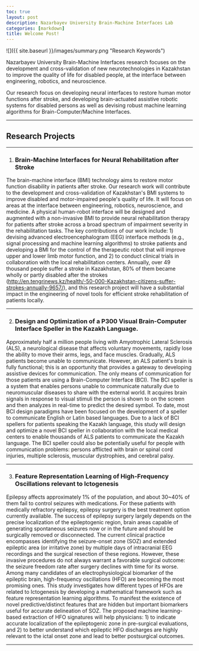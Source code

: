 ```yaml
---
toc: true
layout: post
description: Nazarbayev University Brain-Machine Interfaces Lab 
categories: [markdown]
title: Welcome Post!
---
```

 
![]({{ site.baseurl }}/images/summary.png "Research Keywords")

Nazarbayev University Brain-Machine Interfaces research focuses on the development and cross-validation of new neurotechnologies in Kazakhstan to improve the quality of life for disabled people, at the interface between engineering, robotics, and neuroscience.

Our research focus on developing neural interfaces to restore human motor functions after stroke, and developing brain-actuated assistive robotic systems for disabled persons as well as devising robust machine learning algorithms for Brain-Computer/Machine Interfaces. 

--- 
## Research Projects

---
1. ### Brain-Machine Interfaces for Neural Rehabilitation after Stroke  

The brain-machine interface (BMI) technology aims to restore motor function disability in patients after stroke. Our research work will contribute to the development and cross-validation of Kazakhstan's BMI systems to improve disabled and motor-impaired people's quality of life. It will focus on areas at the interface between engineering, robotics, neuroscience, and medicine. A physical human-robot interface will be designed and augmented with a non-invasive BMI to provide neural rehabilitation therapy for patients after stroke across a broad spectrum of impairment severity in the rehabilitation tasks. The key contributions of our work include: 1) devising advanced electroencephalogram (EEG) interface methods (e.g., signal processing and machine learning algorithms) to stroke patients and developing a BMI for the control of the therapeutic robot that will improve upper and lower limb motor function, and 2) to conduct clinical trials in collaboration with the local rehabilitation centers. Annually, over 49 thousand people suffer a stroke in Kazakhstan, 80% of them became wholly or partly disabled after the strokes (http://en.tengrinews.kz/health/-50-000-Kazakhstan-citizens-suffer-strokes-annually-9657/), and this research project will have a substantial impact in the engineering of novel tools for efficient stroke rehabilitation of patients locally. 


---
2. ### Design and Optimization of a P300 Visual Brain-Computer Interface Speller in the Kazakh Language.

Approximately half a million people living with Amyotrophic Lateral Sclerosis (ALS), a neurological disease that affects voluntary movements, rapidly lose the ability to move their arms, legs, and face muscles. Gradually, ALS patients become unable to communicate. However, an ALS patient's brain is fully functional; this is an opportunity that provides a gateway to developing assistive devices for communication. The only means of communication for those patients are using a Brain-Computer Interface (BCI). The BCI speller is a system that enables persons unable to communicate naturally due to neuromuscular diseases to share with the external world. It acquires brain signals in response to visual stimuli the person is shown to on the screen and then analyzes in real-time to predict the desired symbol. To date, most BCI design paradigms have been focused on the development of a speller to communicate English or Latin based languages. Due to a lack of BCI spellers for patients speaking the Kazakh language, this study will design and optimize a novel BCI speller in collaboration with the local medical centers to enable thousands of ALS patients to communicate the Kazakh language. The BCI speller could also be potentially useful for people with communication problems: persons afflicted with brain or spinal cord injuries, multiple sclerosis, muscular dystrophies, and cerebral palsy. 

---
3. ### Feature Representation Learning of High-Frequency Oscillations relevant to Ictogenesis

Epilepsy affects approximately 1% of the population, and about 30~40% of them fail to control seizures with medications. For these patients with medically refractory epilepsy, epilepsy surgery is the best treatment option currently available. The success of epilepsy surgery largely depends on the precise localization of the epileptogenic region, brain areas capable of generating spontaneous seizures now or in the future and should be surgically removed or disconnected. The current clinical practice encompasses identifying the seizure-onset zone (SOZ) and extended epileptic area (or irritative zone) by multiple days of intracranial EEG recordings and the surgical resection of these regions. However, these invasive procedures do not always warrant a favorable surgical outcome: the seizure freedom rate after surgery declines with time for its worse. Among many candidates of an electrophysiological biomarker of the epileptic brain, high-frequency oscillations (HFO) are becoming the most promising ones. This study investigates how different types of HFOs are related to Ictogenesis by developing a mathematical framework such as feature representation learning algorithms. To manifest the existence of novel predictive/distinct features that are hidden but important biomarkers useful for accurate delineation of SOZ. 
The proposed machine learning-based extraction of HFO signatures will help physicians: 1) to indicate accurate localization of the epileptogenic zone in pre-surgical evaluations, and 2) to better understand which epileptic HFO discharges are highly relevant to the ictal onset zone and lead to better postsurgical outcomes.

---